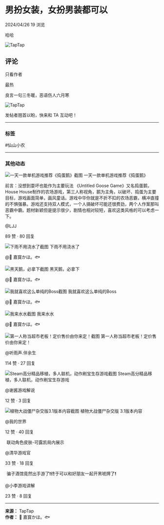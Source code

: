 # 男扮女装，女扮男装都可以

2024/04/26 19 浏览

哈哈

![TapTap](https://img2.tapimg.com/moment/etag/FiKJycU-9LY-SF06u9iqQum7Oog3.jpg?imageMogr2/thumbnail/720x9999%3E/quality/80/format/jpg/interlace/1/ignore-error/1&t=1)

## 评论

只看作者

最热

良言一句三冬暖，恶语伤人六月寒

![TapTap](https://assets.tapimg.com/apps/web-app-next/_nuxt/ec6b9bc57dc8.png)

发帖者翘首以盼，快来和 TA 互动吧！

---

### 标签

#仙山小农

---

### 其他动态

![一天一款单机游戏推荐《捣蛋鹅》截图](https://img2.tapimg.com/moment/etag/FlRSavXXx-GgK4wvZIAZbUBCskIT.png?imageMogr2/thumbnail/1080x9999%3E/quality/80/format/jpg/interlace/1/ignore-error/1&t=1)
一天一款单机游戏推荐《捣蛋鹅》

前言：没想到耍坏也能作为主要玩法 《Untitled Goose Game》又名捣蛋鹅，House House制作的农场游戏，第三人称视角，鹅为主角，以破坏、捣蛋为主要目标，游戏画面简单，画风童话。游戏中华你就是不折不扣的农场恶霸，横冲直撞的不惧强暴。游戏还支持双人模式，一个人搞破坏可能还很费劲，两个人作案那叫恶霸中霸。题材新颖但是提示很少，剧情也相对较短，喜欢这类风格的可以考虑一下。

@LJJ

89 赞 · 80 回复

![下雨不用浇水了截图](https://img2.tapimg.com/moment/etag/Fn6LXe0HTfk3dRn9c1WYWNLa4cwt.jpg?imageMogr2/thumbnail/1080x9999%3E/quality/80/format/jpg/interlace/1/ignore-error/1&t=1) 下雨不用浇水了

@🍼 嘉寳かほ。🐟

![黑天鹅，必拿下截图](https://img2.tapimg.com/moment/etag/Fsz8WUBf-NMPCyFMXRzkqknLTk1E.jpg?imageMogr2/thumbnail/1080x9999%3E/quality/80/format/jpg/interlace/1/ignore-error/1&t=1) 黑天鹅，必拿下

@🍼 嘉寳かほ。🐟

![我就喜欢这么单纯的Boss截图](https://img2.tapimg.com/moment/etag/Fi0kTr7yptQnpxMh1sua__e2oySv.jpg?imageMogr2/thumbnail/1080x9999%3E/quality/80/format/jpg/interlace/1/ignore-error/1&t=1) 我就喜欢这么单纯的Boss

@🍼 嘉寳かほ。🐟

![我来水水截图](https://img2.tapimg.com/moment/etag/FnRLd_cH9Nhr8v-oVbjYHKXMH-1c.jpg?imageMogr2/thumbnail/1080x9999%3E/quality/80/format/jpg/interlace/1/ignore-error/1&t=1) 我来水水

@🍼 嘉寳かほ。🐟

![第一人称当超市老板！定价售价由你来定！截图](https://img2.tapimg.com/video/cover/Fp7fqMiIvc2GYE2IfLWnNaJfV_v6.jpg?imageMogr2/thumbnail/1080x9999%3E/quality/80/format/jpg/interlace/1/ignore-error/1&t=1) 第一人称当超市老板！定价售价由你来定！

@听雨声.伴余生

114 赞 · 27 回复

![Steam高分精品移植，多人联机，动作刷宝生存游戏截图](https://img2.tapimg.com/video/cover/FtjsMSn9Gpn6mGpuDv0h_I7L0szM.jpg?imageMogr2/thumbnail/1080x9999%3E/quality/80/format/jpg/interlace/1/ignore-error/1&t=1) Steam高分精品移植，多人联机，动作刷宝生存游戏 

@谢酱游戏解说

12 赞 · 3 回复

![植物大战僵尸杂交版3.1版本内容截图](https://img2.tapimg.com/moment/etag/lpXRiq4X30FnrkPAsG5_f7VuVDjJ.jpg?imageMogr2/thumbnail/1080x9999%3E/quality/80/format/jpg/interlace/1/ignore-error/1&t=1) 植物大战僵尸杂交版 3.1版本内容

@我的世界

12 赞 · 40 回复

![联动角色皮肤-可露凯局内展示截图](data:image/png;base64,iVBORw0KGgoAAAANSUhEUgAAAAEAAAABCAQAAAC1HAwCAAAAC0lEQVR4nGP6zwAAAgcBApocMXEAAAAASUVORK5CYII=) 联动角色皮肤-可露凯局内展示

@清华游戏官

33 赞 · 18 回复

![骗子酒馆竟然出手游了❗终于可以和好朋友一起开黑唬牌了❗截图](data:image/png;base64,iVBORw0KGgoAAAANSUhEUgAAAAEAAAABCAQAAAC1HAwCAAAAC0lEQVR4nGP6zwAAAgcBApocMXEAAAAASUVORK5CYII=) 骗子酒馆竟然出手游了❗终于可以和好朋友一起开黑唬牌了❗

@小李游戏讲解

23 赞 · 8 回复

---

**来源：** TapTap  
**作者：**  🍼 嘉寳かほ。🐟